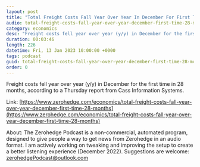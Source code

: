 ```yaml
---
layout: post
title: "Total Freight Costs Fall Year Over Year In December For First Time In 28 Months"
audio: total-freight-costs-fall-year-over-year-december-first-time-28-months-0
category: economics
desc: "Freight costs fell year over year (y/y) in December for the first time in 28 months, according to a Thursday report from Cass Information Systems."
duration: 00:03:46
length: 226
datetime: Fri, 13 Jan 2023 10:00:00 +0000
tags: podcast
guid: total-freight-costs-fall-year-over-year-december-first-time-28-months-0
order: 0
---
```

Freight costs fell year over year (y/y) in December for the first time in 28 months, according to a Thursday report from Cass Information Systems.

Link: [https://www.zerohedge.com/economics/total-freight-costs-fall-year-over-year-december-first-time-28-months](https://www.zerohedge.com/economics/total-freight-costs-fall-year-over-year-december-first-time-28-months)

About: The Zerohedge Podcast is a non-commercial, automated program, designed to give people a way to get news from Zerohedge in an audio format.  I am actively working on tweaking and improving the setup to create a better listening experience (December 2022).  Suggestions are welcome: [zerohedgePodcast@outlook.com](mailto:zerohedgePodcast@outlook.com)